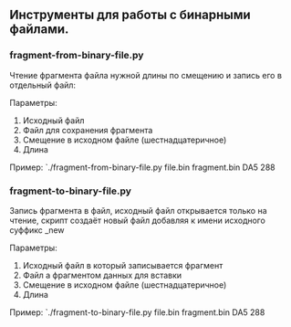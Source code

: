 ## Инструменты для работы с бинарными файлами.

### fragment-from-binary-file.py
Чтение фрагмента файла нужной длины по смещению и запись его в отдельный файл:

Параметры:
1. Исходный файл
1. Файл для сохранения фрагмента
1. Смещение в исходном файле (шестнадцатеричное)
1. Длина

Пример:
`./fragment-from-binary-file.py file.bin fragment.bin DA5 288

### fragment-to-binary-file.py
Запись фрагмента в файл, исходный файл открывается только на чтение, скрипт создаёт новый файл добавляя к имени исходного суффикс _new

Параметры:
1. Исходный файл в который записывается фрагмент 
1. Файл а фрагментом данных для вставки
1. Смещение в исходном файле (шестнадцатеричное)
1. Длина

Пример:
`./fragment-to-binary-file.py file.bin fragment.bin  DA5 288
